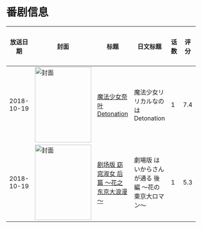 # 番剧信息

|放送日期|封面|标题|日文标题|话数|评分|评分人数|
|---|---|---|---|---|---|---|
|2018-10-19|<img src="https://lain.bgm.tv/pic/cover/c/ca/c6/220403_LzmMu.jpg" alt="封面" style="width:150px;height:200px;object-fit:cover;">|[魔法少女奈叶 Detonation](https://bangumi.tv/subject/220403)|魔法少女リリカルなのは Detonation|1|7.4|634人评分|
|2018-10-19|<img src="https://lain.bgm.tv/pic/cover/c/73/d3/196748_jCv7w.jpg" alt="封面" style="width:150px;height:200px;object-fit:cover;">|[剧场版 窈窕淑女 后篇 ～花之东京大浪漫～](https://bangumi.tv/subject/196748)|劇場版 はいからさんが通る 後編 ～花の東京大ロマン～|1|5.3|112人评分|
